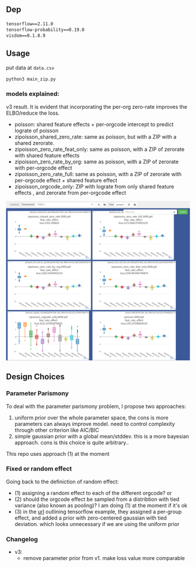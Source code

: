 ## Dep

```
tensorflow==2.11.0
tensorflow-probability==0.19.0
visdom==0.1.8.9
```

## Usage

put data at `data.csv`

```bash
python3 main_zip.py 
```


### models explained:

v3 result. It is evident that incorporating the per-org zero-rate improves the ELBO/reduce the loss.


- poisson: shared feature effects + per-orgcode intercept to predict lograte of poisson
- zipoisson_shared_zero_rate: same as poisson, but with a ZIP with a shared zerorate.
- zipoisson_zero_rate_feat_only: same as poisson, with a ZIP of zerorate with shared feature effects
- zipoisson_zero_rate_by_org: same as poisson, with a ZIP of zerorate with per-orgcode effect
- zipoisson_zero_rate_full: same as poisson, with a ZIP of zerorate with per-orgcode effect + shared feature effect
- zipoisson_orgcode_only: ZIP with lograte from only shared feature effects , and zerorate from per-orgcode effect

![v3_result](v3_result.png?raw=true)

## Design Choices

### Parameter Parismony

To deal with the parameter parismony problem, I propose two approaches:

1. uniform prior over the whole parameter space, the cons is more parameters can always improve model. need to control complexity through other criterion like AIC/BIC
2. simple gaussian prior with a global mean/stddev. this is a more bayesian approach. cons is this choice is quite arbitrary..

This repo uses approach (1) at the moment

### Fixed or random effect

Going back to the definiction of random effect:

- (1) assigning a random effect to each of the different orgcode? or
- (2) should the orgcode effect be sampled from a distribtion with tied variance (also known as pooling)? I am doing (1) at the moment if it's ok
- (3) in the [url](https://www.tensorflow.org/probability/examples/Linear_Mixed_Effects_Models) outlining tensorflow example, they assigned a per-group effect, and added a prior with zero-centered gaussian with tied deviation. which looks unnecessary if we are using the uniform prior


### Changelog

- v3:
  - remove parameter prior from v1. make loss value more comparable